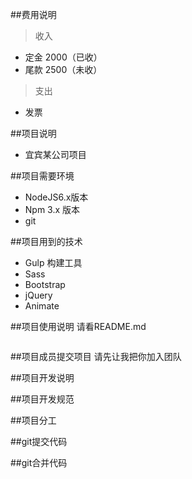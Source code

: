 ##费用说明
>收入
- 定金 2000（已收）
- 尾款 2500（未收）

>支出
- 发票

##项目说明
- 宜宾某公司项目



##项目需要环境
- NodeJS6.x版本
- Npm 3.x 版本
- git  


##项目用到的技术
- Gulp 构建工具
- Sass 
- Bootstrap
- jQuery
- Animate


##项目使用说明
请看README.md
```

```

##项目成员提交项目
请先让我把你加入团队

##项目开发说明


##项目开发规范


##项目分工


##git提交代码



##git合并代码




